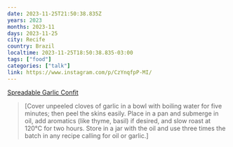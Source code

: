 ```yaml
---
date: 2023-11-25T21:50:38.835Z
years: 2023
months: 2023-11
days: 2023-11-25
city: Recife
country: Brazil
localtime: 2023-11-25T18:50:38.835-03:00
tags: ["food"]
categories: ["talk"]
link: https://www.instagram.com/p/CzYnqfpP-MI/
---
```

[Spreadable Garlic Confit](https://www.instagram.com/p/CzYnqfpP-MI/)

> [Cover unpeeled cloves of garlic in a bowl with boiling water for five minutes; then peel the skins easily. Place in a pan and submerge in oil, add aromatics (like thyme, basil) if desired, and slow roast at 120°C for two hours. Store in a jar with the oil and use three times the batch in any recipe calling for oil or garlic.]
